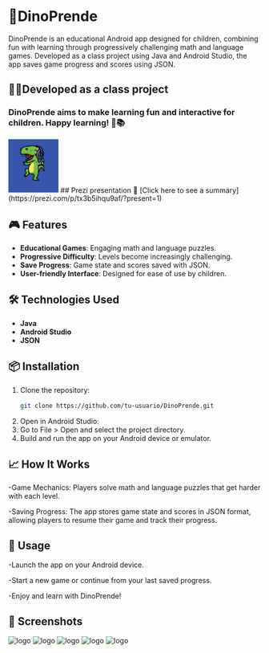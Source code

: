 
# 🦖DinoPrende

DinoPrende is an educational Android app designed for children, combining fun with learning through progressively challenging math and language games. Developed as a class project using Java and Android Studio, the app saves game progress and scores using JSON.


## 👨‍🏫Developed as a class project
### DinoPrende aims to make learning fun and interactive for children. Happy learning! 🦖📚

<img src="/dinoprendeImg/logo.PNG" alt="logo" width="100" heigth="100"/>
## Prezi presentation
🔗 [Click here to see a summary](https://prezi.com/p/tx3b5ihqu9af/?present=1)


## 🎮 Features

- **Educational Games**: Engaging math and language puzzles.
- **Progressive Difficulty**: Levels become increasingly challenging.
- **Save Progress**: Game state and scores saved with JSON.
- **User-friendly Interface**: Designed for ease of use by children.

## 🛠 Technologies Used

- **Java**
- **Android Studio**
- **JSON**

## 📦 Installation

1. Clone the repository:
   ```bash
   git clone https://github.com/tu-usuario/DinoPrende.git
   
2. Open in Android Studio:
3. Go to File > Open and select the project directory.
4. Build and run the app on your Android device or emulator.

## 📈 How It Works

-Game Mechanics: Players solve math and language puzzles that get harder with each level.

-Saving Progress: The app stores game state and scores in JSON format, allowing players to resume their game and track their progress.

## 🚀 Usage
-Launch the app on your Android device.

-Start a new game or continue from your last saved progress.

-Enjoy and learn with DinoPrende!

## 📸 Screenshots
<img src="/dinoprendeImg/numbers.PNG" alt="logo" width="100" heigth="100"/>
<img src="/dinoprendeImg/over.PNG" alt="logo" width="200" heigth="100"/>
<img src="/dinoprendeImg/puntos.PNG" alt="logo" width="200" heigth="100"/>
<img src="/dinoprendeImg/letters.PNG" alt="logo" width="200" heigth="100"/>
<img src="/dinoprendeImg/landscape.PNG" alt="logo" width="200" heigth="100"/>
